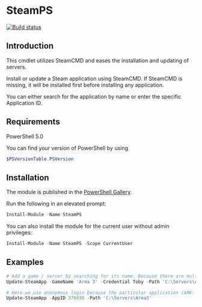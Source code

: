 ﻿# SteamPS

[![Build status](https://ci.appveyor.com/api/projects/status/7d1g2wyju416jg4h?svg=true)](https://ci.appveyor.com/project/hjorslev/steamps)

## Introduction

This cmdlet utilizes SteamCMD and eases the installation and updating of servers.

Install or update a Steam application using SteamCMD. If SteamCMD is missing, it will be installed first before installing any application.

You can either search for the application by name or enter the specific Application ID.

## Requirements

PowerShell 5.0

You can find your version of PowerShell by using

```powershell
$PSVersionTable.PSVersion
```

## Installation

The module is published in the [PowerShell Gallery](https://www.powershellgallery.com/packages/SteamPS).

Run the following in an elevated prompt:

```powershell
Install-Module -Name SteamPS
```

You can also install the module for the current user without admin privileges:

```powershell
Install-Module -Name SteamPS -Scope CurrentUser
```

## Examples

```powershell
# Add a game / server by searching for its name. Because there are multiple hits when searching for Arma 3, the user will be promoted to select the right application.
Update-SteamApp -GameName 'Arma 3' -Credential Toby -Path 'C:\Servers\Arma3'

# Here we use anonymous login because the particular application (ARK: Survival Evolved Dedicated Server) doesn't require login.
Update-SteamApp -AppID 376030 -Path 'C:\Servers\Arma3'
```